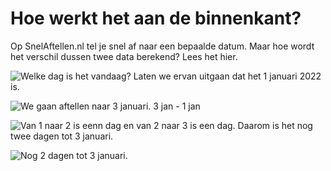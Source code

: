 <script>
	import Meta from "$lib/meta.svelte";
</script>

<Meta title="Hoe werkt SnelAftellen.nl aan de binnenkant?" description="Op SnelAftellen.nl tel je snel af naar een bepaalde datum. Maar hoe wordt het verschil dussen twee data berekend? Lees het hier." />

# Hoe werkt het aan de binnenkant?

Op SnelAftellen.nl tel je snel af naar een bepaalde datum. Maar hoe wordt het
verschil dussen twee data berekend? Lees het hier.

![Welke dag is het vandaag? Laten we ervan uitgaan dat het 1 januari 2022 is.](/img/hoe/stap-1.png)

![We gaan aftellen naar 3 januari. 3 jan - 1 jan](/img/hoe/stap-2.png)

![Van 1 naar 2 is eenn dag en van 2 naar 3 is een dag. Daarom is het nog twee dagen tot 3 januari.](/img/hoe/stap-3.png)

![Nog 2 dagen tot 3 januari.](/img/hoe/stap-4.png)
